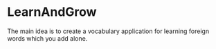 # LearnAndGrow
The main idea is to create a vocabulary application for learning foreign words which you add alone.
